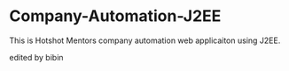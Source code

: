 Company-Automation-J2EE
=======================

This is Hotshot Mentors company automation web applicaiton using J2EE.

edited by bibin
